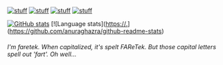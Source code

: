 [![stuff](https://img.shields.io/badge/link_to-scratch-f8a937)](https://scratch.mit.edu/users/faretek1)
[![stuff](https://img.shields.io/badge/link_to-monke_place-6a4332)](https://faretek1.github.io/blog/)
[![stuff](https://img.shields.io/badge/link_to-gists-25292e)](https://gist.github.com/FAReTek1)
[![stuff](https://img.shields.io/badge/link_to-discussions-ffffff)](https://github.com/FAReTek1/faretek1/discussions)

[![GitHub stats](https://github-readme-stats.vercel.app/api?username=faretek1&theme=monokai)](https://github.com/anuraghazra/github-readme-stats)
[![Language stats]([https://.](https://github-readme-stats.vercel.app/api/top-langs/?username=faretek1&layout=compact&theme=monokai)](https://github.com/anuraghazra/github-readme-stats)

###### I'm faretek. When capitalized, it's spelt FAReTek. But those capital letters spell out 'fart'. Oh well...
<!-- github-readme-stats instead of github-readme-stats-xi-flame-xcnavi3j9o -->
